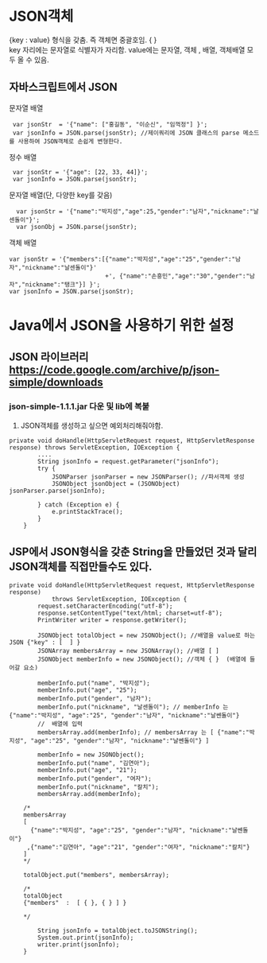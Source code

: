 # JSON객체
{key : value} 형식을 갖춤. 즉 객체면 중괄호임. { } <br>
key 자리에는 문자열로 식별자가 자리함. value에는 문자열, 객체 , 배열, 객체배열 모두 올 수 있음.

## 자바스크립트에서 JSON
문자열 배열
~~~
 var jsonStr  = '{"name": ["홍길동", "이순신", "임꺽정"] }';          
 var jsonInfo = JSON.parse(jsonStr); //제이쿼리에 JSON 클래스의 parse 메소드를 사용하여 JSON객체로 손쉽게 변형한다.
~~~

정수 배열
~~~
 var jsonStr = '{"age": [22, 33, 44]}';  
 var jsonInfo = JSON.parse(jsonStr);
~~~

문자열 배열(단, 다양한 key를 갖음)
~~~
  var jsonStr = '{"name":"박지성","age":25,"gender":"남자","nickname":"날센돌이"}';
  var jsonObj = JSON.parse(jsonStr);
~~~

객체 배열
~~~
var jsonStr = '{"members":[{"name":"박지성","age":"25","gender":"남자","nickname":"날센돌이"}'
	    	               +', {"name":"손흥민","age":"30","gender":"남자","nickname":"탱크"}] }';
var jsonInfo = JSON.parse(jsonStr);
~~~

# Java에서 JSON을 사용하기 위한 설정
## JSON 라이브러리 https://code.google.com/archive/p/json-simple/downloads
### json-simple-1.1.1.jar 다운 및 lib에 복붙
1. JSON객체를 생성하고 싶으면 예외처리해줘야함.
~~~
private void doHandle(HttpServletRequest request, HttpServletResponse response) throws ServletException, IOException {
		....
		String jsonInfo = request.getParameter("jsonInfo");
		try {
			JSONParser jsonParser = new JSONParser(); //파서객체 생성
			JSONObject jsonObject = (JSONObject) jsonParser.parse(jsonInfo);
		
		} catch (Exception e) {
			e.printStackTrace();
		}
	}
~~~
## JSP에서 JSON형식을 갖춘 String을 만들었던 것과 달리 JSON객체를 직접만들수도 있다.
~~~
private void doHandle(HttpServletRequest request, HttpServletResponse response)
			throws ServletException, IOException {
		request.setCharacterEncoding("utf-8");
		response.setContentType("text/html; charset=utf-8");
		PrintWriter writer = response.getWriter();

		JSONObject totalObject = new JSONObject(); //배열을 value로 하는 JSON {"key" : [  ] }
		JSONArray membersArray = new JSONArray(); //배열 [ ]
		JSONObject memberInfo = new JSONObject(); //객체 { }  (배열에 들어갈 요소)

		memberInfo.put("name", "박지성");
		memberInfo.put("age", "25");
		memberInfo.put("gender", "남자");
		memberInfo.put("nickname", "날센돌이"); // memberInfo 는  {"name":"박지성", "age":"25", "gender":"남자", "nickname":"날쎈돌이"}
        //  배열에 입력
		membersArray.add(memberInfo); // membersArray 는 [ {"name":"박지성", "age":"25", "gender":"남자", "nickname":"날쎈돌이"} ]

		memberInfo = new JSONObject();
		memberInfo.put("name", "김연아");
		memberInfo.put("age", "21");
		memberInfo.put("gender", "여자");
		memberInfo.put("nickname", "칼치");
		membersArray.add(memberInfo);
        
    /*
    membersArray 
    [
      {"name":"박지성", "age":"25", "gender":"남자", "nickname":"날쎈돌이"} 
     ,{"name":"김연아", "age":"21", "gender":"여자", "nickname":"칼치"}  
    ]
    */
		
    totalObject.put("members", membersArray);
    
    /*
    totalObject
    {"members"  :  [ { }, { } ] }
    
    */
    
		String jsonInfo = totalObject.toJSONString();
		System.out.print(jsonInfo);
		writer.print(jsonInfo);
	}
~~~

